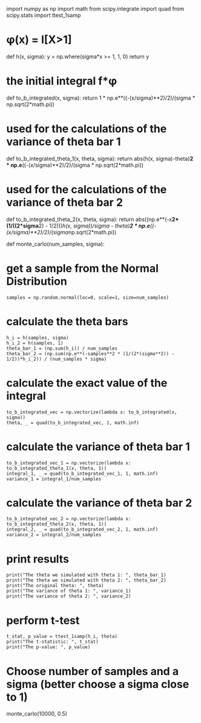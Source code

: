 import numpy as np
import math
from scipy.integrate import quad
from scipy.stats import ttest_1samp


# φ(x) = I[X>1]
def h(x, sigma):
    y = np.where(sigma*x >= 1, 1, 0)
    return y


# the initial integral f*φ
def to_b_integrated(x, sigma):
    return 1 * np.e**((-(x/sigma)**2)/2)/(sigma * np.sqrt(2*math.pi))


# used for the calculations of the variance of theta bar 1
def to_b_integrated_theta_1(x, theta, sigma):
    return abs(h(x, sigma)-theta)**2 * np.e**((-(x/sigma)**2)/2)/(sigma * np.sqrt(2*math.pi))


# used for the calculations of the variance of theta bar 2
def to_b_integrated_theta_2(x, theta, sigma):
    return abs((np.e**(-x**2*(1/((2*sigma**2) - 1/2)))*h(x, sigma))/sigma - theta)**2 * np.e**((-(x/sigma)**2)/2)/(sigma*np.sqrt(2*math.pi))


def monte_carlo(num_samples, sigma):

# get a sample from the Normal Distribution
    samples = np.random.normal(loc=0, scale=1, size=num_samples)

# calculate the theta bars
    h_i = h(samples, sigma)
    h_i_2 = h(samples, 1)
    theta_bar_1 = (np.sum(h_i)) / num_samples
    theta_bar_2 = (np.sum(np.e**(-samples**2 * (1/(2*(sigma**2)) - 1/2))*h_i_2)) / (num_samples * sigma)

# calculate the exact value of the integral
    to_b_integrated_vec = np.vectorize(lambda x: to_b_integrated(x, sigma))
    theta, _ = quad(to_b_integrated_vec, 1, math.inf)

# calculate the variance of theta bar 1
    to_b_integrated_vec_1 = np.vectorize(lambda x: to_b_integrated_theta_1(x, theta, 1))
    integral_1, _ = quad(to_b_integrated_vec_1, 1, math.inf)
    variance_1 = integral_1/num_samples

# calculate the variance of theta bar 2
    to_b_integrated_vec_2 = np.vectorize(lambda x: to_b_integrated_theta_2(x, theta, 1))
    integral_2, _ = quad(to_b_integrated_vec_2, 1, math.inf)
    variance_2 = integral_2/num_samples

# print results
    print("The theta we simulated with theta 1: ", theta_bar_1)
    print("The theta we simulated with theta 2: ", theta_bar_2)
    print("The original theta: ", theta)
    print("The variance of theta 1: ", variance_1)
    print("The variance of theta 2: ", variance_2)
# perform t-test
    t_stat, p_value = ttest_1samp(h_i, theta)
    print("The t-statistic: ", t_stat)
    print("The p-value: ", p_value)


# Choose number of samples and a sigma (better choose a sigma close to 1)
monte_carlo(10000, 0.5)
